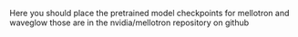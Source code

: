 Here you should place the pretrained model checkpoints for mellotron and waveglow those are in the nvidia/mellotron repository on github
